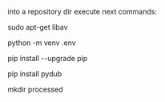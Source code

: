 into a repository dir execute next commands:

sudo apt-get libav

python -m venv .env

pip install --upgrade pip

pip install pydub

mkdir processed
